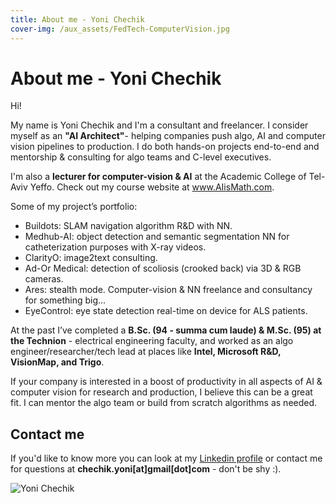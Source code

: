 ```yaml
---
title: About me - Yoni Chechik
cover-img: /aux_assets/FedTech-ComputerVision.jpg
---
```


# About me - Yoni Chechik

Hi!

My name is Yoni Chechik and I'm a consultant and freelancer. I consider myself as an **"AI Architect"**-  helping companies push algo, AI and computer vision pipelines to production. I do both hands-on projects end-to-end and mentorship & consulting for algo teams and C-level executives.

I'm also a **lecturer for computer-vision & AI** at the Academic College of Tel-Aviv Yeffo. Check out my course website at www.AIisMath.com.

Some of my project’s portfolio:
- Buildots: SLAM navigation algorithm R&D with NN.
- Medhub-AI: object detection and semantic segmentation NN for catheterization purposes with X-ray videos.
- ClarityO: image2text consulting.
- Ad-Or Medical: detection of scoliosis (crooked back) via 3D & RGB cameras.
- Ares: stealth mode. Computer-vision & NN freelance and consultancy for something big...
- EyeControl: eye state detection real-time on device for ALS patients.

At the past I’ve completed a **B.Sc. (94 - summa cum laude) & M.Sc. (95) at the Technion** - electrical engineering faculty, and worked as an algo engineer/researcher/tech lead at places like **Intel, Microsoft R&D, VisionMap, and Trigo**.

If your company is interested in a boost of productivity in all aspects of AI & computer vision for research and production, I believe this can be a great fit. I can mentor the algo team or build from scratch algorithms as needed.


## Contact me

If you'd like to know more you can look at my [Linkedin profile](https://www.linkedin.com/in/yoni-chechik-9b3173123/) or contact me for questions at **chechik.yoni[at]gmail[dot]com** - don't be shy :).

![Yoni Chechik](/aux_assets/Yoni_Chechik.jpg)